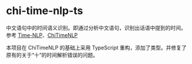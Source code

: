 # chi-time-nlp-ts

中文语句中的时间语义识别。即通过分析中文语句，识别出话语中提到的时间。
参考  [Time-NLP](https://github.com/shinyke/Time-NLP)、[ChiTimeNLP](https://github.com/JohnnieFucker/ChiTimeNLP)

本项目在 ChiTimeNLP 的基础上采用 TypeScript 重构，添加了类型。并修复了原有的关于“十”的时间解析错误的问题。